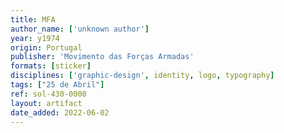 ```yaml
---
title: MFA
author_name: ['unknown author']
year: y1974
origin: Portugal
publisher: 'Movimento das Forças Armadas'
formats: [sticker]
disciplines: ['graphic-design', identity, logo, typography]
tags: ["25 de Abril"]
ref: sol-430-0000
layout: artifact
date_added: 2022-06-02
---
```


